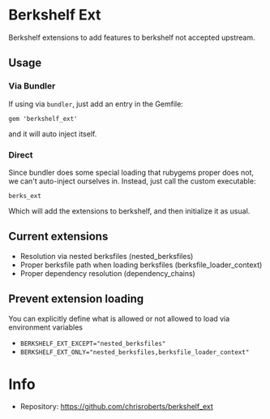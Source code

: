 # Berkshelf Ext

Berkshelf extensions to add features to berkshelf not
accepted upstream.

## Usage

### Via Bundler

If using via `bundler`, just add an entry in the Gemfile:

`gem 'berkshelf_ext'`

and it will auto inject itself.

### Direct

Since bundler does some special loading that rubygems proper
does not, we can't auto-inject ourselves in. Instead, just
call the custom executable:

`berks_ext`

Which will add the extensions to berkshelf, and then initialize
it as usual.

## Current extensions

* Resolution via nested berksfiles (nested_berksfiles)
* Proper berksfile path when loading berksfiles (berksfile_loader_context)
* Proper dependency resolution (dependency_chains)

## Prevent extension loading

You can explicitly define what is allowed or not allowed to load via
environment variables

* `BERKSHELF_EXT_EXCEPT="nested_berksfiles"`
* `BERKSHELF_EXT_ONLY="nested_berksfiles,berksfile_loader_context"`

# Info
* Repository: https://github.com/chrisroberts/berkshelf_ext
